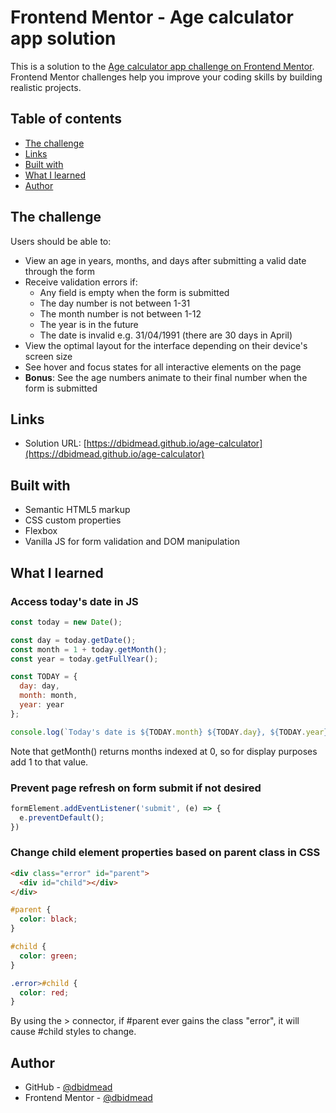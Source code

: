 # Frontend Mentor - Age calculator app solution

This is a solution to the [Age calculator app challenge on Frontend Mentor](https://www.frontendmentor.io/challenges/age-calculator-app-dF9DFFpj-Q). Frontend Mentor challenges help you improve your coding skills by building realistic projects. 

## Table of contents

- [The challenge](#the-challenge)
- [Links](#links)
- [Built with](#built-with)
- [What I learned](#what-i-learned)
- [Author](#author)

## The challenge

Users should be able to:

- View an age in years, months, and days after submitting a valid date through the form
- Receive validation errors if:
  - Any field is empty when the form is submitted
  - The day number is not between 1-31
  - The month number is not between 1-12
  - The year is in the future
  - The date is invalid e.g. 31/04/1991 (there are 30 days in April)
- View the optimal layout for the interface depending on their device's screen size
- See hover and focus states for all interactive elements on the page
- **Bonus**: See the age numbers animate to their final number when the form is submitted

## Links

- Solution URL: [https://dbidmead.github.io/age-calculator](https://dbidmead.github.io/age-calculator)

## Built with

- Semantic HTML5 markup
- CSS custom properties
- Flexbox
- Vanilla JS for form validation and DOM manipulation

## What I learned

### Access today's date in JS

```js
const today = new Date();

const day = today.getDate();
const month = 1 + today.getMonth();
const year = today.getFullYear();

const TODAY = {
  day: day,
  month: month,
  year: year
};

console.log(`Today's date is ${TODAY.month} ${TODAY.day}, ${TODAY.year}`)
```
Note that getMonth() returns months indexed at 0, so for display purposes add 1 to that value.

### Prevent page refresh on form submit if not desired

```js
formElement.addEventListener('submit', (e) => {
  e.preventDefault();
})
```

### Change child element properties based on parent class in CSS

```html
<div class="error" id="parent">
  <div id="child"></div>
</div>
```

```css
#parent {
  color: black;
}

#child {
  color: green;
}

.error>#child {
  color: red;
}
```
By using the > connector, if #parent ever gains the class "error", it will cause #child styles to change.

## Author

- GitHub - [@dbidmead](https://github.com/dbidmead)
- Frontend Mentor - [@dbidmead](https://www.frontendmentor.io/profile/dbidmead)